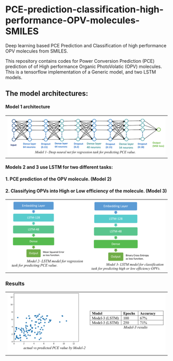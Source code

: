 # PCE-prediction-classification-high-performance-OPV-molecules-SMILES
Deep learning based PCE Prediction and Classification of high performance OPV molecules from SMILES.

This repository contains codes for Power Conversion Prediction (PCE) prediction of of High performance Organic PhotoVolatic (OPV) molecules.
This is a tensorflow implementation of a Generic model, and two LSTM models.

## The model architectures:
#### Model 1 architecture
<table>
  <tr>
    <td> <img src="img/model1.png"  alt="Model-1" ></td>
  </tr>  
</table>

#### Models 2 and 3 use LSTM for two different tasks:
#### 1. PCE prediction of the OPV molecule. (Model 2)
#### 2. Classifying OPVs into High or Low efficiency of the molecule. (Model 3)
<table>
    <tr>
    <td> <img src="img/model2-3.png"  alt="Model-2-3" ></td>
  </tr> 
</table>

### Results
<table>
    <tr>
    <td> <img src="img/results.png"  alt="Results" ></td>
  </tr> 
</table>
